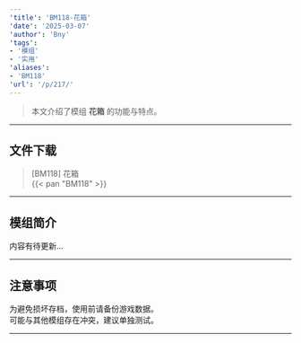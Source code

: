 ```yaml
---
'title': 'BM118-花箱'
'date': '2025-03-07'
'author': 'Bny'
'tags':
- '模组'
- '实用'
'aliases':
- 'BM118'
'url': '/p/217/'
---
```


> 本文介绍了模组 **花箱** 的功能与特点。

---

## 文件下载

> [BM118] 花箱  
{{< pan "BM118" >}}  

---

## 模组简介

>  
内容有待更新...  

---

## 注意事项

>  
为避免损坏存档，使用前请备份游戏数据。  
可能与其他模组存在冲突，建议单独测试。  

---

